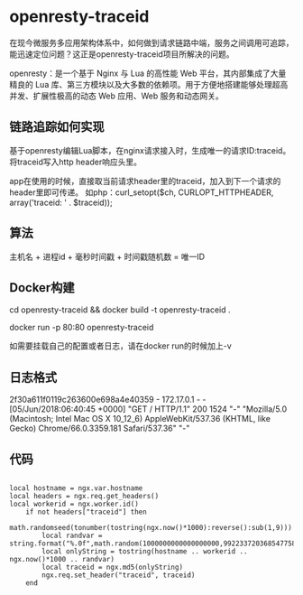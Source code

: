 # openresty-traceid
在现今微服务多应用架构体系中，如何做到请求链路中端，服务之间调用可追踪，能迅速定位问题？这正是openresty-traceid项目所解决的问题。

openresty：是一个基于 Nginx 与 Lua 的高性能 Web 平台，其内部集成了大量精良的 Lua 库、第三方模块以及大多数的依赖项。用于方便地搭建能够处理超高并发、扩展性极高的动态 Web 应用、Web 服务和动态网关。

## 链路追踪如何实现
基于openresty编辑Lua脚本，在nginx请求接入时，生成唯一的请求ID:traceid。
将traceid写入http header响应头里。

app在使用的时候，直接取当前请求header里的traceid，加入到下一个请求的header里即可传递。
如php：curl_setopt($ch, CURLOPT_HTTPHEADER, array('traceid: ' . $traceid));

## 算法
主机名 + 进程id + 毫秒时间戳 + 时间戳随机数 = 唯一ID

## Docker构建
cd openresty-traceid && docker build -t openresty-traceid .

docker run -p 80:80 openresty-traceid

如需要挂载自己的配置或者日志，请在docker run的时候加上-v 

## 日志格式
2f30a611f0119c263600e698a4e40359 - 172.17.0.1 - - [05/Jun/2018:06:40:45 +0000] "GET / HTTP/1.1" 200 1524 "-" "Mozilla/5.0 (Macintosh; Intel Mac OS X 10_12_6) AppleWebKit/537.36 (KHTML, like Gecko) Chrome/66.0.3359.181 Safari/537.36" "-"

## 代码
~~~

local hostname = ngx.var.hostname
local headers = ngx.req.get_headers()
local workerid = ngx.worker.id()
    if not headers["traceid"] then
        math.randomseed(tonumber(tostring(ngx.now()*1000):reverse():sub(1,9)))
        local randvar = string.format("%.0f",math.random(1000000000000000000,99223372036854775807))
        local onlyString = tostring(hostname .. workerid .. ngx.now()*1000 .. randvar)
        local traceid = ngx.md5(onlyString)
        ngx.req.set_header("traceid", traceid)
    end
~~~
